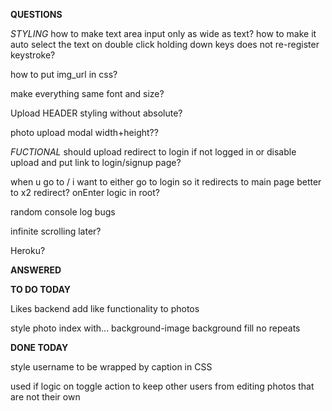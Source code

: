**QUESTIONS**

*STYLING*
how to make text area input only as wide as text?
how to make it auto select the text on double click
holding down keys does not re-register keystroke?

how to put img_url in css?

make everything same font and size?

Upload HEADER styling without absolute?

photo upload modal width+height??

*FUCTIONAL*
should upload redirect to login if not logged in or disable upload and put link to login/signup page?

when u go to / i want to either go to login so it redirects to main page
better to x2 redirect? onEnter logic in root?

random console log bugs

infinite scrolling later?

Heroku?


**ANSWERED**




**TO DO TODAY**

Likes backend
add like functionality to photos

style photo index with...
  background-image
  background fill
  no repeats


**DONE TODAY**


style username to be wrapped by caption in CSS

used if logic on toggle action to keep other users from editing photos that are not their own
